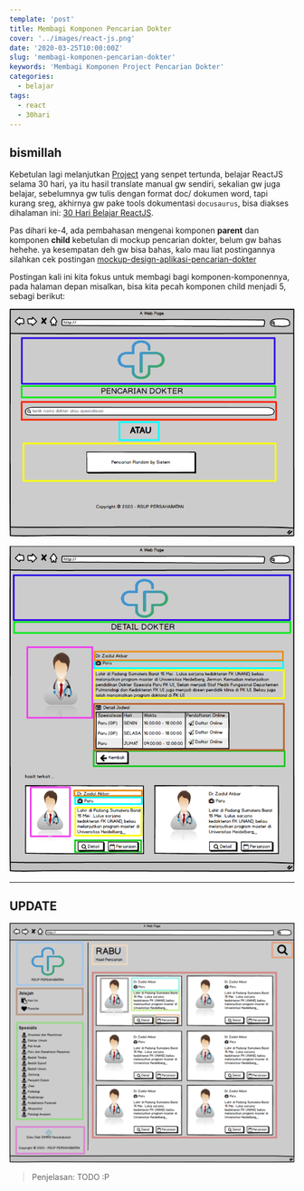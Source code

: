 ```yaml
---
template: 'post'
title: Membagi Komponen Pencarian Dokter
cover: '../images/react-js.png'
date: '2020-03-25T10:00:00Z'
slug: 'membagi-komponen-pencarian-dokter'
keywords: 'Membagi Komponen Project Pencarian Dokter'
categories:
  - belajar
tags:
  - react
  - 30hari
---
```


## bismillah

Kebetulan lagi melanjutkan [Project](projek) yang senpet tertunda, belajar ReactJS selama 30 hari, ya itu hasil translate manual gw sendiri, sekalian gw juga belajar, sebelumnya gw tulis dengan format doc/ dokumen word, tapi kurang sreg, akhirnya gw pake tools dokumentasi `docusaurus`, bisa diakses dihalaman ini: [30 Hari Belajar ReactJS](https://30hari.netlify.com/).

Pas dihari ke-4, ada pembahasan mengenai komponen **parent** dan komponen **child** kebetulan di mockup pencarian dokter, belum gw bahas hehehe. ya kesempatan deh gw bisa bahas, kalo mau liat postingannya silahkan cek postingan [mockup-design-aplikasi-pencarian-dokter](mockup-design-aplikasi-pencarian-dokter)

Postingan kali ini kita fokus untuk membagi bagi komponen-komponennya, pada halaman depan misalkan, bisa kita pecah komponen child menjadi 5, sebagi berikut:

![Komponen Child Halaman Depan](../images/HALAMAN-DEPAN-GUNTING.png)

![Komponen Child Detail Dokter](../images/DETAIL-DOKTER-GUNTING.png)

---

## UPDATE

![Komponen Child Halaman Depan](../images/HALAMAN-DEPAN-V2-PECAH.png)

> Penjelasan: TODO :P
